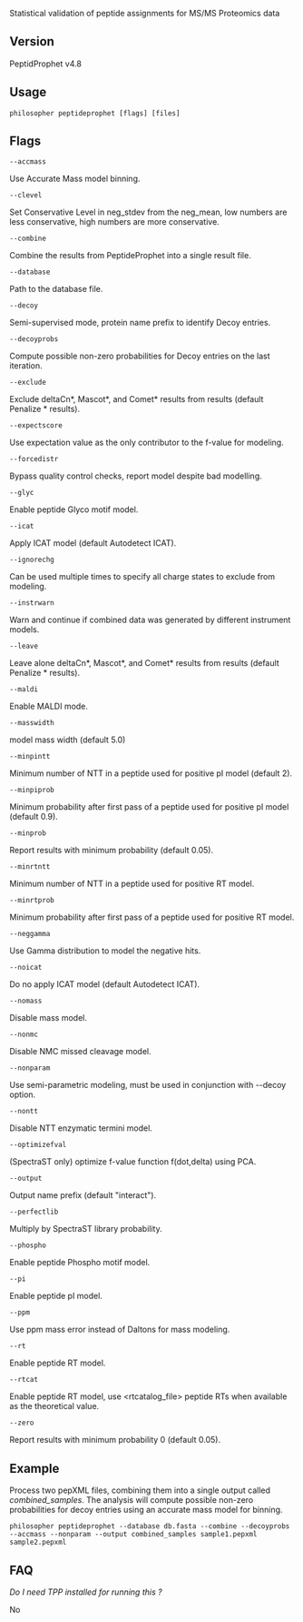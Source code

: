 Statistical validation of peptide assignments for MS/MS Proteomics data


## Version

PeptidProphet v4.8


## Usage

`philosopher peptideprophet [flags] [files]`


## Flags

`--accmass`

Use Accurate Mass model binning.

`--clevel`

Set Conservative Level in neg_stdev from the neg_mean, low numbers are less conservative, high numbers are more conservative.

`--combine`

Combine the results from PeptideProphet into a single result file.

`--database`

Path to the database file.

`--decoy`

Semi-supervised mode, protein name prefix to identify Decoy entries.

`--decoyprobs`

Compute possible non-zero probabilities for Decoy entries on the last iteration.

`--exclude`

Exclude deltaCn*, Mascot*, and Comet* results from results (default Penalize * results).

`--expectscore`

Use expectation value as the only contributor to the f-value for modeling.

`--forcedistr`

Bypass quality control checks, report model despite bad modelling.

`--glyc`

Enable peptide Glyco motif model.

`--icat`

Apply ICAT model (default Autodetect ICAT).

`--ignorechg`

Can be used multiple times to specify all charge states to exclude from modeling.

`--instrwarn`

Warn and continue if combined data was generated by different instrument models.

`--leave`

Leave alone deltaCn*, Mascot*, and Comet* results from results (default Penalize * results).

`--maldi`

Enable MALDI mode.

`--masswidth`

model mass width (default 5.0)

`--minpintt`

Minimum number of NTT in a peptide used for positive pI model (default 2).

`--minpiprob`

Minimum probability after first pass of a peptide used for positive pI model (default 0.9).

`--minprob`

Report results with minimum probability <number> (default 0.05).

`--minrtntt`

Minimum number of NTT in a peptide used for positive RT model.

`--minrtprob`

Minimum probability after first pass of a peptide used for positive RT model.

`--neggamma`

Use Gamma distribution to model the negative hits.

`--noicat`

Do no apply ICAT model (default Autodetect ICAT).

`--nomass`

Disable mass model.

`--nonmc`

Disable NMC missed cleavage model.

`--nonparam`

Use semi-parametric modeling, must be used in conjunction with --decoy option.

`--nontt`

Disable NTT enzymatic termini model.

`--optimizefval`

(SpectraST only) optimize f-value function f(dot,delta) using PCA.

`--output`

Output name prefix (default "interact").

`--perfectlib`

Multiply by SpectraST library probability.

`--phospho`

Enable peptide Phospho motif model.

`--pi`

Enable peptide pI model.

`--ppm`

Use ppm mass error instead of Daltons for mass modeling.

`--rt`

Enable peptide RT model.

`--rtcat`

Enable peptide RT model, use <rtcatalog_file> peptide RTs when available as the theoretical value.

`--zero`

Report results with minimum probability 0 (default 0.05).


## Example

Process two pepXML files, combining them into a single output called _combined_samples_. The analysis will compute possible non-zero probabilities for decoy entries using an accurate mass model for binning.

`philosopher peptideprophet --database db.fasta --combine --decoyprobs  --accmass --nonparam --output combined_samples sample1.pepxml sample2.pepxml`


## FAQ

_Do I need TPP installed for running this ?_

No
